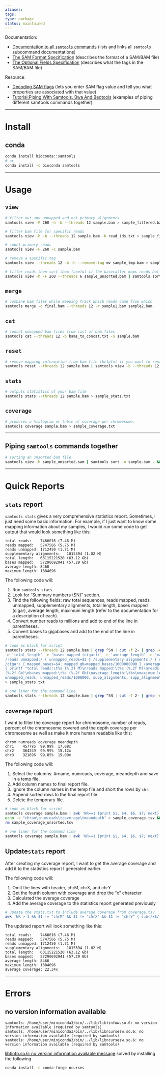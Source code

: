 ```yaml
---
aliases: 
tags: 
type: package
status: maintained
---
```


Documentation:
- [Documentation to all `samtools` commands](http://www.htslib.org/doc/samtools.html) (lists and links all `samtools` subcommand documentations)
- [The SAM Format Specification](https://samtools.github.io/hts-specs/SAMv1.pdf) (describes the format of a SAM/BAM file)
- [The Optional Fields Specification](https://samtools.github.io/hts-specs/SAMtags.pdf) (describes what the tags in the SAM/BAM file)

Resource:
- [Decoding SAM flags](https://broadinstitute.github.io/picard/explain-flags.html) (lets you enter SAM flag value and tell you what properties are associated with that value)
- [Tutorial:Piping With Samtools, Bwa And Bedtools](https://www.biostars.org/p/43677/) (examples of piping different samtools commands together)

---

# Install
## conda

```bash
conda install bioconda::samtools
# or
conda install -c bioconda samtools
```

---

# Usage

## `view`

```bash
# filter out any unmapped and not primary alignments
samtools view -F 260 -h -b --threads 12 sample.bam > sample_filtered.bam 

# filter bam file for specific reads
samtools view -h -b --threads 12 sample.bam -N read_ids.txt > sample_filtered.bam

# count primary reads
samtools view -F 260 -c sample.bam

# remove a specific tag
samtools view --threads 12 -b -h --remove-tag mv sample_tmp.bam > sample.bam

# filter reads then sort them (useful if the basecaller maps reads but not sort them)
samtools view -h -F 260 --threads 6 sample_unsorted.bam | samtools sort -@ 6 -o sample.bam - && samtools index -@ 12 sample.bam
```

## `merge`

```bash
# combine bam files while keeping track which reads came from which
samtools merge -o final.bam --threads 12 -r sample1.bam sample2.bam
```

## `cat`
```bash
# concat unmapped bam files from list of bam files
samtools cat --threads 12 -b bams_to_concat.txt -o sample.bam
```

## `reset`
```bash
# remove mapping information from bam file (helpful if you want to remap without rebasecalling)
samtools reset --threads 12 sample.bam | samtools view -b --threads 12 - > sample_unmapped.bam
```

## `stats`
```bash
# outputs statistics of your bam file
samtools stats --threads 12 sample.bam > sample_stats.txt
```

## `coverage`
```bash
# produces a histogram or table of coverage per chromosome.
samtools coverage sample.bam > sample_coverage.txt
```

---

## Piping `samtools` commands together

```bash
# sorting an unsorted bam file
samtools view -h sample_unsorted.sam | samtools sort -o sample.bam - && samtools index -@ 12 sample.bam
```

---

# Quick Reports

##  `stats` report

`samtools stats` gives a very comprehensive statistics report. Sometimes, I just need some basic information. For example, if I just want to know some mapping information about my samples, I would run some code to get output that would look something like this:

```
total reads:	7460016 (7.46 M)
reads mapped:	5747566 (5.75 M)
reads unmapped:	1712450 (1.71 M)
supplementary alignments:	1015394 (1.02 M)
total length:	63115221520 (63.12 Gb)
bases mapped:	57290692041 (57.29 Gb)
average length:	8460
maximum length:	1384696
```

The following code will:
1. Run `samtools stats`.
2. Look for “Summary numbers (SN)” section.
3. Find the following fields:  raw total sequences, reads mapped, reads unmapped, supplementary alignments, total length, bases mapped (cigar), average length, maximum length (refer to the documentation for a description of each).
4. Convert number reads to millions and add to end of the line in parentheses.
5. Convert bases to gigabases and add to the end of the line in parentheses.

```bash
# code as block for script
samtools stats --threads 12 sample.bam | grep ^SN | cut -f 2- | grep -e 'raw total sequences' -e 'reads mapped' -e 'reads unmapped' -e 'supplementary alignments' \
-e 'total length' -e 'bases mapped (cigar):' -e 'average length' -e 'maximum length' | awk '/raw total sequences:/ { total_reads=$4 } /reads mapped:/ { mapped_reads=$3 } \
/reads unmapped:/ { unmapped_reads=$3 } /supplementary alignments:/ { supp_alignments=$3 } /total length:/ { total_length=$3; total_gb=total_length/1000000000 } \
/cigar/ { mapped_bases=$4; mapped_gb=mapped_bases/1000000000 } /average length:/ { avg_length=$3 } /maximum length:/ { max_length=$3 } END \
{ printf "total reads:\t%s (%.2f M)\nreads mapped:\t%s (%.2f M)\nreads unmapped:\t%s (%.2f M)\nsupplementary alignments:\t%s (%.2f M)\ntotal length:\t%s \
(%.2f Gb)\nbases mapped:\t%s (%.2f Gb)\naverage length:\t%s\nmaximum length:\t%s\n", total_reads, total_reads/1000000, mapped_reads, mapped_reads/1000000, \
unmapped_reads, unmapped_reads/1000000, supp_alignments, supp_alignments/1000000, total_length, total_gb, mapped_bases, mapped_gb, avg_length, max_length }' \
> sample_stats.txt

# one liner for the command line
samtools stats --threads 12 sample.bam | grep ^SN | cut -f 2- | grep -e 'raw total sequences' -e 'reads mapped' -e 'reads unmapped' -e 'supplementary alignments' -e 'total length' -e 'bases mapped (cigar):' -e 'average length' -e 'maximum length' | awk '/raw total sequences:/ { total_reads=$4 } /reads mapped:/ { mapped_reads=$3 } /reads unmapped:/ { unmapped_reads=$3 } /supplementary alignments:/ { supp_alignments=$3 } /total length:/ { total_length=$3; total_gb=total_length/1000000000 } /cigar/ { mapped_bases=$4; mapped_gb=mapped_bases/1000000000 } /average length:/ { avg_length=$3 } /maximum length:/ { max_length=$3 } END { printf "total reads:\t%s (%.2f M)\nreads mapped:\t%s (%.2f M)\nreads unmapped:\t%s (%.2f M)\nsupplementary alignments:\t%s (%.2f M)\ntotal length:\t%s (%.2f Gb)\nbases mapped:\t%s (%.2f Gb)\naverage length:\t%s\nmaximum length:\t%s\n", total_reads, total_reads/1000000, mapped_reads, mapped_reads/1000000, unmapped_reads, unmapped_reads/1000000, supp_alignments, supp_alignments/1000000, total_length, total_gb, mapped_bases, mapped_gb, avg_length, max_length }' > sample_stats.txt
```

## `coverage` report

I want to filter the coverage report for chromosome, number of reads, percent of the chromosome covered and the depth coverage per chromosome as well as make it more human readable like this:

```
chrom numreads coverage meandepth
chr1	457785	99.99%	17.08x
chr2	364249	99.99%	15.12x
chr3	321696	99.85%	15.09x
```

The following code will:
1. Select the columns: \#rname, numreads, coverage, meandepth and save in a temp file.
2. Add column names to final report file.
3. Ignore the column names in the temp file and short the rows by `chr`.
4. Append sorted rows to the final report file.
5. Delete the temporary file.

```bash
# code as block for script
samtools coverage sample.bam | awk 'NR==1 {print $1, $4, $6, $7; next} {printf "%s\t%s\t%.2f%%\t%.2fx\n", $1, $4, $6, $7}' > sample_coverage_unsorted.tsv 
echo -e "chrom\tnumreads\tcoverage\tmeandepth" > sample_coverage.tsv && cat sample_coverage_unsorted.tsv | tail -n +2 | sort -k1,1V | tr ' ' '\t' >> sample_coverage.tsv
rm sample_coverage_unsorted.tsv

# one liner for the command line
samtools coverage sample.bam | awk 'NR==1 {print $1, $4, $6, $7; next} {printf "%s\t%s\t%.2f%%\t%.2fx\n", $1, $4, $6, $7}' > sample_coverage_unsorted.tsv && echo -e "chrom\tnumreads\tcoverage\tmeandepth" > sample_coverage.tsv && cat sample_coverage_unsorted.tsv | tail -n +2 | sort -k1,1V | tr ' ' '\t' >> sample_coverage.tsv && rm sample_coverage_unsorted.tsv
```

##  Update`stats` report

After creating my coverage report, I want to get the average coverage and add it to the statistics report I generated earlier. 

The following code will:
1. Omit the lines with header, chrM, chrX, and chrY
2. Get the fourth column with coverage and drop the “x” character
3. Calculated the average coverage
4. Add the average coverage to the statistics report generated previously


```bash
# update the stats.txt to include average coverage from coverage.tsv
awk 'NR > 1 && $1 != "chrM" && $1 != "chrX" && $1 != "chrY" { sub(/x$/, "", $4); sum += $4; count++ } END { printf "Average depth: %.2fx\n", sum / count }' sample_coverage.tsv >> sample_stats.txt
```

The updated report will look something like this:

```
total reads:	7460016 (7.46 M)
reads mapped:	5747566 (5.75 M)
reads unmapped:	1712450 (1.71 M)
supplementary alignments:	1015394 (1.02 M)
total length:	63115221520 (63.12 Gb)
bases mapped:	57290692041 (57.29 Gb)
average length:	8460
maximum length:	1384696
average coverage: 22.34x
```

---

# Errors

## no version information available
```
samtools: /home/user/miniconda3/bin/../lib/libtinfow.so.6: no version information available (required by samtools)
samtools: /home/user/miniconda3/bin/../lib/libncursesw.so.6: no version information available (required by samtools)
samtools: /home/user/miniconda3/bin/../lib/libncursesw.so.6: no version information available (required by samtools)
```

[libtinfo.so.6: no version information available message](https://stackoverflow.com/questions/72103046/libtinfo-so-6-no-version-information-available-message-using-conda-environment) solved by installing the following
```bash
conda install -c conda-forge ncurses
```